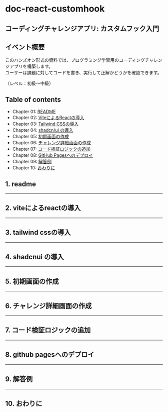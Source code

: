 # doc-react-customhook

## コーディングチャレンジアプリ: カスタムフック入門

## イベント概要

このハンズオン形式の資料では、プログラミング学習用のコーディングチャレンジアプリを構築します。  
ユーザーは課題に対してコードを書き、実行して正解かどうかを確認できます。  

（レベル：初級〜中級）

## Table of contents

- Chapter 01: [README](#1-readme)   
- Chapter 02: [ViteによるReactの導入](#2-viteによるreactの導入)  
- Chapter 03: [Tailwind CSSの導入](#3-tailwind-cssの導入) 
- Chapter 04: [shadcn/ui の導入](#4-shadcnui-の導入)  
- Chapter 05: [初期画面の作成](#5-初期画面の作成)  
- Chapter 06: [チャレンジ詳細画面の作成](#6-チャレンジ詳細画面の作成)  
- Chapter 07: [コード検証ロジックの追加](#7-コード検証ロジックの追加)  
- Chapter 08: [GitHub Pagesへのデプロイ](#8-github-pagesへのデプロイ)
- Chapter 09: [解答例](#9-解答例) 
- Chapter 10: [おわりに](#10-おわりに)

## 1. readme

---

## 2. viteによるreactの導入

---

## 3. tailwind cssの導入

---

## 4. shadcnui の導入

---

## 5. 初期画面の作成

---

## 6. チャレンジ詳細画面の作成

---

## 7. コード検証ロジックの追加

---

## 8. github pagesへのデプロイ

---

## 9. 解答例

---

## 10. おわりに
